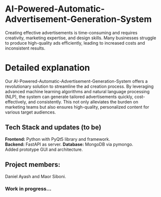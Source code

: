 # AI-Powered-Automatic-Advertisement-Generation-System
Creating effective advertisements is time-consuming and requires creativity, marketing expertise, and design skills. Many businesses struggle to produce high-quality ads efficiently, leading to increased costs and inconsistent results. 
# Detailed explanation
Our AI-Powered-Automatic-Advertisement-Generation-System offers a revolutionary solution to streamline the ad creation process. By leveraging advanced machine learning algorithms and natural language processing (NLP), the system can generate tailored advertisements quickly, cost-effectively, and consistently. This not only alleviates the burden on marketing teams but also ensures high-quality, personalized content for various target audiences.

## Tech Stack and updates (to be)
**Frontend:** Python  with PyQt5 library and framework.<br /> 
**Backend:** FastAPI as server.
**Database:** MongoDB via pymongo.<br /> 
Added prototype GUI and architecture.

## Project members:
Daniel Ayash and Maor Siboni.

### Work in progress...

